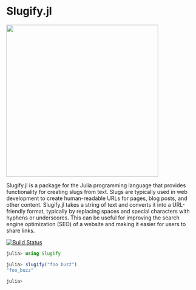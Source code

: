 # Slugify.jl

<img src="https://raw.githubusercontent.com/chayandatta/slugify.jl/068a8b1b19d9b39cdde5f0ec5ce09c13658e0949/logo.svg" width="400">


Slugify.jl is a package for the Julia programming language that provides functionality for creating slugs from text. Slugs are typically used in web development to create human-readable URLs for pages, blog posts, and other content. Slugify.jl takes a string of text and converts it into a URL-friendly format, typically by replacing spaces and special characters with hyphens or underscores. This can be useful for improving the search engine optimization (SEO) of a website and making it easier for users to share links.

[![Build Status](https://github.com/chayandatta/slugify.jl/actions/workflows/CI.yml/badge.svg?branch=main)](https://github.com/chayandatta/slugify.jl/actions/workflows/CI.yml?query=branch%3Amain)

```julia
julia> using Slugify

julia> slugify("foo buzz")
"foo_buzz"

julia> 
```
